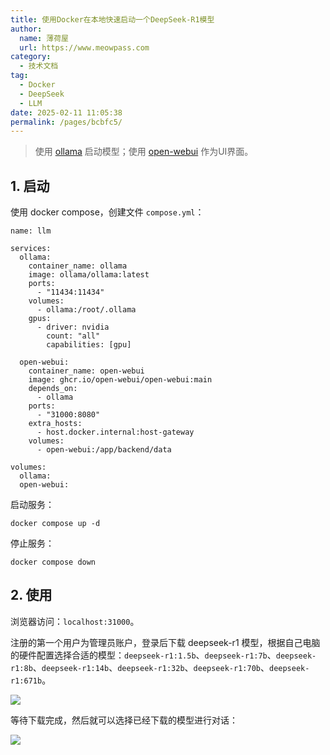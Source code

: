 ```yaml
---
title: 使用Docker在本地快速启动一个DeepSeek-R1模型
author:
  name: 薄荷屋
  url: https://www.meowpass.com
category:
  - 技术文档
tag:
  - Docker
  - DeepSeek
  - LLM
date: 2025-02-11 11:05:38
permalink: /pages/bcbfc5/
---
```




> 使用 [ollama](https://ollama.com/) 启动模型；使用 [open-webui](https://github.com/open-webui/open-webui) 作为UI界面。

<!-- more -->

## 1. 启动

使用 docker compose，创建文件 `compose.yml`：

```
name: llm

services:
  ollama:
    container_name: ollama
    image: ollama/ollama:latest
    ports:
      - "11434:11434"
    volumes:
      - ollama:/root/.ollama
    gpus:
      - driver: nvidia
        count: "all"
        capabilities: [gpu]

  open-webui:
    container_name: open-webui
    image: ghcr.io/open-webui/open-webui:main
    depends_on:
      - ollama
    ports:
      - "31000:8080"
    extra_hosts:
      - host.docker.internal:host-gateway
    volumes:
      - open-webui:/app/backend/data

volumes:
  ollama:
  open-webui:
```

启动服务：

```
docker compose up -d
```

停止服务：

```
docker compose down
```

## 2. 使用

浏览器访问：`localhost:31000`。

注册的第一个用户为管理员账户，登录后下载 deepseek-r1 模型，根据自己电脑的硬件配置选择合适的模型：`deepseek-r1:1.5b`、`deepseek-r1:7b`、`deepseek-r1:8b`、`deepseek-r1:14b`、`deepseek-r1:32b`、`deepseek-r1:70b`、`deepseek-r1:671b`。

![](/assets/page-img/2025/20250211/ajopp-n8c9p.webp)

等待下载完成，然后就可以选择已经下载的模型进行对话：

![](/assets/page-img/2025/20250211/a8hcb-v661x.webp)
